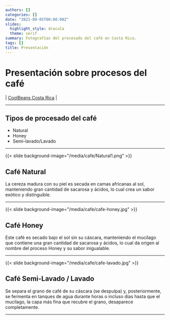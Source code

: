 ```yaml
---
authors: []
categories: []
date: "2021-09-05T00:00:00Z"
slides:
  highlight_style: dracula
  theme: serif
summary: Fotografías del procesado del café en Costa Rica.
tags: []
title: Presentación
---
```


# Presentación sobre procesos del café

| [CoolBeans Costa Rica](https://analugarita.github.io/coolbeans.cafecr/) |

---

## Tipos de procesado del café

- Natural
- Honey
- Semi-lavado/Lavado

---

{{< slide background-image="/media/cafe/Natural1.png" >}}

## Café Natural

La cereza madura con su piel es secada en camas africanas al sol, manteniendo gran cantidad de sacarosa y ácidos, lo cual crea un sabor exótico y distinguible.

---

{{< slide background-image="/media/cafe/cafe-honey.jpg" >}}

## Café Honey

Este café es secado bajo el sol sin su cáscara, manteniendo el mucílago que contiene una gran cantidad de sacarosa y ácidos, lo cual da origen al nombre del proceso Honey y su sabor inigualable.

---

{{< slide background-image="/media/cafe/cafe-lavado.jpg" >}}

## Café Semi-Lavado / Lavado

Se separa el grano de café de su cáscara (se despulpa) y, posteriormente, se fermenta en tanques de agua durante horas o incluso días hasta que el mucílago, la capa más fina que recubre el grano, desaparece completamente.

---
